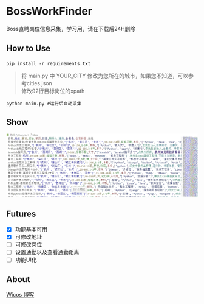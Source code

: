 # BossWorkFinder
Boss直聘岗位信息采集，学习用，请在下载后24H删除  
## How to Use  

`pip install -r requirements.txt  `
>将 main.py 中 YOUR_CITY 修改为您所在的城市，如果您不知道，可以参考cities.json  
> 修改92行目标岗位的xpath   

`python main.py #运行后自动采集`
## Show
![pic1](https://github.com/Pidbid/BossWorkFinder/blob/main/1.png)
## Futures
- [x] 功能基本可用  
- [x] 可修改地址 
- [ ] 可修改岗位  
- [ ] 设置通勤以及查看通勤距离
- [ ] 功能UI化  
## About
[Wicos 博客](https://wicos.me)
